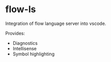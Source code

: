 # flow-ls

Integration of flow language server into vscode.

Provides:

* Diagnostics
* Intellisense
* Symbol highlighting
